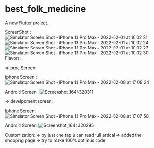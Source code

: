 # best_folk_medicine

A new Flutter project.

ScreenShot : 
![Simulator Screen Shot - iPhone 13 Pro Max - 2022-02-01 at 10 02 21](https://user-images.githubusercontent.com/97151860/151913203-f29fc31e-0dc7-4825-bcdd-847a23ad625f.png)
![Simulator Screen Shot - iPhone 13 Pro Max - 2022-02-01 at 10 02 24](https://user-images.githubusercontent.com/97151860/151913206-dac28907-5070-487f-9083-84bc3ea922bd.png)
![Simulator Screen Shot - iPhone 13 Pro Max - 2022-02-01 at 10 02 27](https://user-images.githubusercontent.com/97151860/151913207-1e72e5d6-c2a7-42f7-8115-74e7f832827a.png)
![Simulator Screen Shot - iPhone 13 Pro Max - 2022-02-01 at 10 02 30](https://user-images.githubusercontent.com/97151860/151913209-2ddbb260-eb37-413e-892c-0f6edf75e473.png)
Flavors:

 => prod Screen:
 
 Iphone Screen :
 ![Simulator Screen Shot - iPhone 13 Pro Max - 2022-02-08 at 17 08 24](https://user-images.githubusercontent.com/97151860/152980293-f3e2540d-ebf5-41cf-9ebb-903518677a7c.png)
 
 Android Screen :
![Screenshot_1644320311](https://user-images.githubusercontent.com/97151860/152980317-5b4dafc9-6cde-4c6a-bc89-c982ca924671.png)

=> develpoment screen:

Iphone Screen:
![Simulator Screen Shot - iPhone 13 Pro Max - 2022-02-08 at 17 07 58](https://user-images.githubusercontent.com/97151860/152980450-2e612fd5-55bd-44e6-96d8-aacc7b6c120d.png)

Android Screen:
![Screenshot_1644320295](https://user-images.githubusercontent.com/97151860/152980555-ea95ccc4-1440-44e4-979f-80747c990458.png)


Customization:
=> by just one tap u can read full artical 
=> added the shopping page 
=> try to make 100% optimus code 
